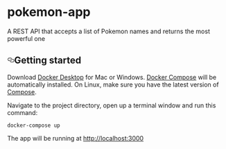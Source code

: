 # pokemon-app
A REST API that accepts a list of Pokemon names and returns the most powerful one

<h2><a id="user-content-getting-started" class="anchor" aria-hidden="true" href="#getting-started"><svg class="octicon octicon-link" viewBox="0 0 16 16" version="1.1" width="16" height="16" aria-hidden="true"><path fill-rule="evenodd" d="M4 9h1v1H4c-1.5 0-3-1.69-3-3.5S2.55 3 4 3h4c1.45 0 3 1.69 3 3.5 0 1.41-.91 2.72-2 3.25V8.59c.58-.45 1-1.27 1-2.09C10 5.22 8.98 4 8 4H4c-.98 0-2 1.22-2 2.5S3 9 4 9zm9-3h-1v1h1c1 0 2 1.22 2 2.5S13.98 12 13 12H9c-.98 0-2-1.22-2-2.5 0-.83.42-1.64 1-2.09V6.25c-1.09.53-2 1.84-2 3.25C6 11.31 7.55 13 9 13h4c1.45 0 3-1.69 3-3.5S14.5 6 13 6z"></path></svg></a>Getting started</h2>
<p>Download <a href="https://www.docker.com/products/docker-desktop" rel="nofollow">Docker Desktop</a> for Mac or Windows. <a href="https://docs.docker.com/compose" rel="nofollow">Docker Compose</a> will be automatically installed. On Linux, make sure you have the latest version of <a href="https://docs.docker.com/compose/install/" rel="nofollow">Compose</a>.</p>

<p>Navigate to the project directory, open up a terminal window and run this command:</p>
<pre><code>docker-compose up
</code></pre>
<p>The app will be running at <a href="http://localhost:3000" rel="nofollow">http://localhost:3000</a></p>
